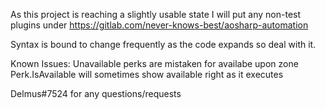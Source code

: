 As this project is reaching a slightly usable state I will put any non-test plugins under https://gitlab.com/never-knows-best/aosharp-automation

Syntax is bound to change frequently as the code expands so deal with it.

Known Issues:
Unavailable perks are mistaken for availabe upon zone
Perk.IsAvailable will sometimes show available right as it executes

Delmus#7524 for any questions/requests